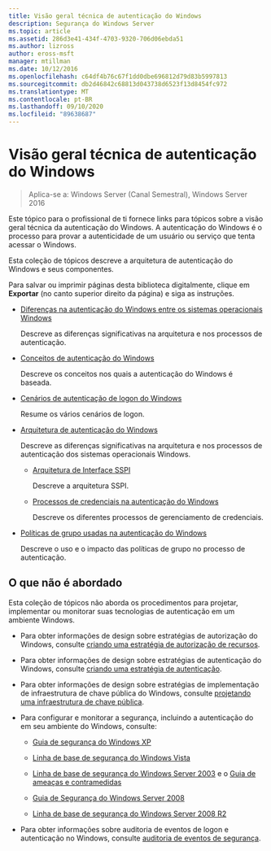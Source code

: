 ```yaml
---
title: Visão geral técnica de autenticação do Windows
description: Segurança do Windows Server
ms.topic: article
ms.assetid: 286d3e41-434f-4703-9320-706d06ebda51
ms.author: lizross
author: eross-msft
manager: mtillman
ms.date: 10/12/2016
ms.openlocfilehash: c64df4b76c67f1dd0dbe696812d79d83b5997813
ms.sourcegitcommit: db2d46842c68813d043738d6523f13d8454fc972
ms.translationtype: MT
ms.contentlocale: pt-BR
ms.lasthandoff: 09/10/2020
ms.locfileid: "89638687"
---
```

# <a name="windows-authentication-technical-overview"></a>Visão geral técnica de autenticação do Windows

>Aplica-se a: Windows Server (Canal Semestral), Windows Server 2016

Este tópico para o profissional de ti fornece links para tópicos sobre a visão geral técnica da autenticação do Windows. A autenticação do Windows é o processo para provar a autenticidade de um usuário ou serviço que tenta acessar o Windows.

Esta coleção de tópicos descreve a arquitetura de autenticação do Windows e seus componentes.

Para salvar ou imprimir páginas desta biblioteca digitalmente, clique em **Exportar** (no canto superior direito da página) e siga as instruções.

-   [Diferenças na autenticação do Windows entre os sistemas operacionais Windows](/previous-versions/windows/it-pro/windows-server-2008-R2-and-2008/dn169017(v=ws.10))

    Descreve as diferenças significativas na arquitetura e nos processos de autenticação.

-   [Conceitos de autenticação do Windows](/previous-versions/windows/it-pro/windows-server-2008-R2-and-2008/dn169018(v=ws.10))

    Descreve os conceitos nos quais a autenticação do Windows é baseada.

-   [Cenários de autenticação de logon do Windows](/previous-versions/windows/it-pro/windows-server-2008-R2-and-2008/dn169020(v=ws.10))

    Resume os vários cenários de logon.

-   [Arquitetura de autenticação do Windows](/previous-versions/windows/it-pro/windows-server-2008-R2-and-2008/dn169024(v=ws.10))

    Descreve as diferenças significativas na arquitetura e nos processos de autenticação dos sistemas operacionais Windows.

    -   [Arquitetura de Interface SSPI](/previous-versions/windows/it-pro/windows-server-2008-R2-and-2008/dn169026(v=ws.10))

        Descreve a arquitetura SSPI.

    -   [Processos de credenciais na autenticação do Windows](/previous-versions/windows/it-pro/windows-server-2008-R2-and-2008/dn169014(v=ws.10))

        Descreve os diferentes processos de gerenciamento de credenciais.

-   [Políticas de grupo usadas na autenticação do Windows](/previous-versions/windows/it-pro/windows-server-2008-R2-and-2008/dn169021(v=ws.10))

    Descreve o uso e o impacto das políticas de grupo no processo de autenticação.

## <a name="what-is-not-covered"></a>O que não é abordado
Esta coleção de tópicos não aborda os procedimentos para projetar, implementar ou monitorar suas tecnologias de autenticação em um ambiente Windows.

-   Para obter informações de design sobre estratégias de autorização do Windows, consulte [criando uma estratégia de autorização de recursos](/previous-versions/windows/it-pro/windows-server-2003/cc783368(v=ws.10)).

-   Para obter informações de design sobre estratégias de autenticação do Windows, consulte [criando uma estratégia de autenticação](/previous-versions/windows/it-pro/windows-server-2003/cc758124(v=ws.10)).

-   Para obter informações de design sobre estratégias de implementação de infraestrutura de chave pública do Windows, consulte [projetando uma infraestrutura de chave pública](/previous-versions/windows/it-pro/windows-server-2003/cc773138(v=ws.10)).

-   Para configurar e monitorar a segurança, incluindo a autenticação do em seu ambiente do Windows, consulte:

    -   [Guia de segurança do Windows XP](https://www.microsoft.com/download/details.aspx?id=962)

    -   [Linha de base de segurança do Windows Vista](/previous-versions/tn-archive/dd450978(v=technet.10))

    -   [Linha de base de segurança do Windows Server 2003](/previous-versions/tn-archive/cc163140(v=technet.10)) e o [Guia de ameaças e contramedidas](/previous-versions/tn-archive/dd162275(v=technet.10))

    -   [Guia de Segurança do Windows Server 2008](https://www.microsoft.com/download/details.aspx?id=17606)

    -   [Linha de base de segurança do Windows Server 2008 R2](/previous-versions/tn-archive/gg236605(v=technet.10))

-   Para obter informações sobre auditoria de eventos de logon e autenticação no Windows, consulte [auditoria de eventos de segurança](/previous-versions/windows/it-pro/windows-server-2003/cc776394(v=ws.10)).